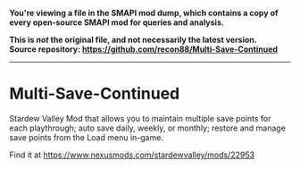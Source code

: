 **You're viewing a file in the SMAPI mod dump, which contains a copy of every open-source SMAPI mod
for queries and analysis.**

**This is _not_ the original file, and not necessarily the latest version.**  
**Source repository: https://github.com/recon88/Multi-Save-Continued**

----

# Multi-Save-Continued
Stardew Valley Mod that allows you to maintain multiple save points for each playthrough; auto save daily, weekly, or monthly; restore and manage save points from the Load menu in-game.

Find it at https://www.nexusmods.com/stardewvalley/mods/22953
